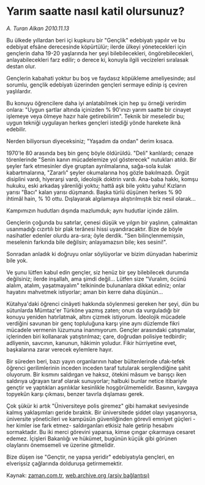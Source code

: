 # Yarım saatte nasıl katil olursunuz?

*A. Turan Alkan 2010.11.13*

<td class="news-spot">
<p>Bu ülkede yıllardan beri içi kupkuru bir "Gençlik" edebiyatı yapılır ve bu edebiyat efsâne derecesinde köpürtülür; ilerde ülkeyi yönetecekleri için gençlerin daha 19-20 yaşlarında her şeyi bilebilecekleri, öngörebilecekleri, anlayabilecekleri farz edilir; o derece ki, konuyla ilgili vecizeleri sıralasak destan olur.</p>
<p><p>Gençlerin kabahati yoktur bu boş ve faydasız köpükleme ameliyesinde; asıl sorumlu, gençlik edebiyatı üzerinden gençleri sermaye edinip iş çeviren yaşlılardır.
<p>Bu konuyu öğrencilere daha iyi anlatabilmek için hep şu örneği verirdim onlara: "Uygun şartlar altında içinizden % 90'ınızı yarım saatte bir cinayet işlemeye veya ölmeye hazır hale getirebilirim". Teknik bir meseledir bu; uygun tekniği uygulayan herkes gençleri istediği yönde harekete iknâ edebilir.
<p>Nerden biliyorsun diyeceksiniz; "Yaşadım da ondan" derim kısaca.
<p>1970'le 80 arasında beş bin genç böyle öldürüldü. "Deli" kanlılardı; cenaze törenlerinde "Senin kanın mücadelemize yol gösterecek" nutukları atıldı. Bir şeyler fark etmesinler diye gruptan ayrılmalarına, sağa-sola kulak kabartmalarına, "Zararlı" şeyler okumalarına hoş gözle bakılmazdı. Örgüt disiplini vardı, hiyerarşi vardı, ideolojik doktrin vardı. Ana-baba hakkı, komşu hukuku, eski arkadaş yârenliği yoktu; hattâ aşk bile yoktu yahu! Kızların yarısı "Bacı" kalan yarısı düşmandı. Başka türlü düşünen herkes % 90 ihtimâl hain, % 10 ottu. Dışlayarak algılamaya alıştırılmıştık biz nesil olarak...
<p>Kampımızın hudutları dışında mazlumduk; aynı hudutlar içinde zâlim.
<p>Gençlerin çoğunda bu satırlar, çenesi düşük ve yılgın bir yaşlının, çalmaktan usanmadığı cızırtılı bir plak terânesi hissi uyandıracaktır. Bize de böyle nasihatler edenler olurdu ara-sıra; öyle derdik. "Sen bilinçlenmemişsin, meselenin farkında bile değilsin; anlayamazsın bile; kes sesini!".
<p>Sonradan anladık ki doğruyu onlar söylüyorlar ve bizim dünyadan haberimiz bile yok.
<p>Ve şunu lütfen kabul edin gençler, siz henüz bir şey bilebilecek durumda değilsiniz; ilerde inşallah, ama şimdi değil... Lütfen size "Vuralım, öcünü alalım, atalım, yaşatmayalım" telkininde bulunanlara dikkat ediniz; onlar hayatını mahvetmek istiyorlar; aman bin kerre daha düşünün...
<p>Kütahya'daki öğrenci cinâyeti hakkında söylenmesi gereken her şeyi, dün bu sütunlarda Mümtaz'er Türköne yazmış zaten; onun da vurguladığı bir konuyu yeniden hatırlatmak, altını çizmek istiyorum. İdeolojik mücadele verdiğini savunan bir genç topluluğuna karşı yine aynı düzlemde fikri mücadele vermenin lüzumuna inanmıyorum. Gençler arasındaki çatışmalar, içlerinden biri kollanarak yatıştırılmaz; çare, doğrudan polisiye tedbirdir; adliyenin, savcının, kanunun, hâkimin yoludur. Fikir hürriyetine evet, başkalarına zarar verecek eylemlere hayır.
<p>Bir süreden beri, bazı yayın organlarının haber bültenlerinde ufak-tefek öğrenci gerilimlerinin inceden inceden taraf tutularak sergilendiğine şahit oluyorum. Bir kısmını saldırgan ve haksız, ötekini mâsum ve barışçı iken saldırıya uğrayan taraf olarak sunuyorlar; halbuki bunlar netice itibariyle gençtir ve yaptıkları aşırılıklar kesinlikle hoşgörülmemelidir. Basının, kavgaya topyekûn karşı çıkması, benzer tavırla dışlaması gerek.
<p>Çok şükür ki artık "Üniversiteye polis giremez" gibi hamakat seviyesinde kalmış yaklaşımları geride bıraktık. Bir üniversitede şiddet olayı yaşanıyorsa, üniversite yöneticileri ve kampüsün güvenliğinden görevli emniyet güçleri -her kimler ise fark etmez- saldırganları etkisiz hale getirip hesabını sormaktadır. Bu iki merci görevini yaparsa, kimse çıngar çıkarmaya cesaret edemez. İçişleri Bakanlığı ve hükümet, bugünün küçük gibi görünen olaylarını önemsemeli ve üzerine gitmelidir.
<p>Bize düşen ise "Gençtir, ne yapsa yeridir" edebiyatıyla gençleri, en elverişsiz çağlarında dolduruşa getirmemektir.</p>
<a href="http://web.archive.org/web/20101130045104/mailto:t.alkan@zaman.com.tr">
</a></p></p></p></p></p></p></p></p></p></p></p></p></td>

Kaynak: [zaman.com.tr](http://zaman.com.tr/yazar.do?yazino=1052352), [web.archive.org (arşiv bağlantısı)](http://web.archive.org/web/20101130045104/http://zaman.com.tr/yazar.do?yazino=1052352)
